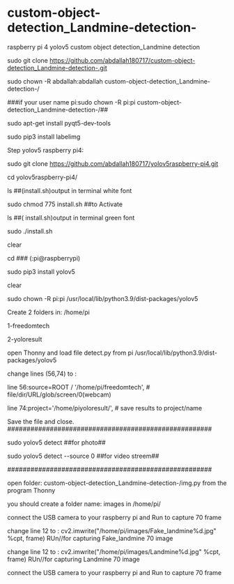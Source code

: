 # custom-object-detection_Landmine-detection-
raspberry pi 4 yolov5 custom object detection_Landmine detection 

sudo git clone https://github.com/abdallah180717/custom-object-detection_Landmine-detection-.git

sudo chown -R abdallah:abdallah custom-object-detection_Landmine-detection-/ 

###if your user name pi:sudo chown -R pi:pi custom-object-detection_Landmine-detection-/##

sudo apt-get install pyqt5-dev-tools

sudo pip3 install labelimg

Step  yolov5 raspberry pi4:  

sudo git clone https://github.com/abdallah180717/yolov5raspberry-pi4.git

cd yolov5raspberry-pi4/

ls   ##(install.sh)output in terminal white font

 
sudo chmod 775  install.sh ##to Activate
 
ls   ##( install.sh)output in terminal green font

sudo  ./install.sh

clear

cd   ### (:pi@raspberrypi)

sudo pip3 install yolov5

clear

sudo chown -R pi:pi /usr/local/lib/python3.9/dist-packages/yolov5

Create 2 folders in: /home/pi

1-freedomtech

2-yoloresult

open Thonny and load file detect.py from 
pi /usr/local/lib/python3.9/dist-packages/yolov5

change lines (56,74)  to :

line 56:source=ROOT / '/home/pi/freedomtech',  # file/dir/URL/glob/screen/0(webcam)

line 74:project='/home/piyoloresult/',  # save results to project/name


Save the file and close.
#####################################################

sudo yolov5 detect                      ##for photo##

sudo yolov5 detect    --source 0       ##for video streem##

#####################################################



open folder: custom-object-detection_Landmine-detection-/img.py from the program  Thonny

you should create a folder name:  images in /home/pi/


connect the USB camera  to your raspberry pi and Run to capture 70 frame 


change line 12 to : cv2.imwrite("/home/pi/images/Fake_landmine%d.jpg" %cpt, frame) 
RUn//for capturing Fake_landmine 70 image

change line 12 to : cv2.imwrite("/home/pi/images/Landmine%d.jpg" %cpt, frame)
RUn//for capturing Landmine 70 image


connect the USB camera  to your raspberry pi and Run to capture 70 frame 






